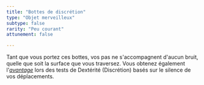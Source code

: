 ```yaml
---
title: "Bottes de discrétion"
type: "Objet merveilleux"
subtype: false
rarity: "Peu courant"
attunement: false

---
```

Tant que vous portez ces bottes, vos pas ne s'accompagnent d'aucun bruit, quelle que soit la surface que vous traversez. Vous obtenez également l'[_avantage_](/utiliser-les-caracteristiques/#avantage-et-desavantage) lors des tests de Dextérité (Discrétion) basés sur le silence de vos déplacements.
